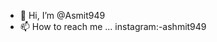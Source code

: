 - 👋 Hi, I’m @Asmit949
- 📫 How to reach me ... instagram:-ashmit949

<!---
Asmit949/Asmit949 is a ✨ special ✨ repository because its `README.md` (this file) appears on your GitHub profile.
You can click the Preview link to take a look at your changes.
--->
